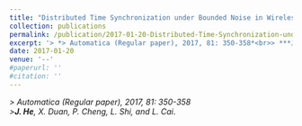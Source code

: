 ```yaml
---
title: "Distributed Time Synchronization under Bounded Noise in Wireless Sensor Networks"
collection: publications
permalink: /publication/2017-01-20-Distributed-Time-Synchronization-under-Bounded-Noise/
excerpt: '> *> Automatica (Regular paper), 2017, 81: 350-358*<br>> ***J. He**, X. Duan, P. Cheng, L. Shi, and L. Cai*.'
date: 2017-01-20
venue: '--'
#paperurl: ''
#citation: ''
---
```

*> Automatica (Regular paper), 2017, 81: 350-358*  
*>**J. He**, X. Duan, P. Cheng, L. Shi, and L. Cai*.